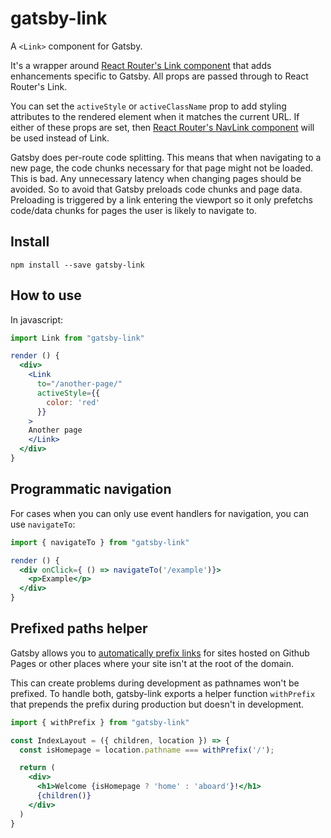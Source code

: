 # gatsby-link

A `<Link>` component for Gatsby.

It's a wrapper around [React Router's Link component](https://github.com/ReactTraining/react-router/blob/master/packages/react-router-dom/docs/api/Link.md) that adds enhancements specific to Gatsby. All props are passed through
to React Router's Link.

You can set the `activeStyle` or `activeClassName` prop to add styling attributes to the rendered element when it matches the current URL. If either of these props are set, then [React Router's NavLink component](https://github.com/ReactTraining/react-router/blob/master/packages/react-router-dom/docs/api/NavLink.md) will be used instead of Link.

Gatsby does per-route code splitting. This means that when navigating to a new
page, the code chunks necessary for that page might not be loaded. This is bad.
Any unnecessary latency when changing pages should be avoided. So to avoid that
Gatsby preloads code chunks and page data. Preloading is triggered by a link
entering the viewport so it only prefetchs code/data chunks for pages the user
is likely to navigate to.

## Install

`npm install --save gatsby-link`

## How to use

In javascript:

```jsx
import Link from "gatsby-link"

render () {
  <div>
    <Link
      to="/another-page/"
      activeStyle={{
        color: 'red'
      }}
    >
    Another page
    </Link>
  </div>
}
```

## Programmatic navigation

For cases when you can only use event handlers for navigation, you can use `navigateTo`:

```jsx
import { navigateTo } from "gatsby-link"

render () {
  <div onClick={ () => navigateTo('/example')}>
    <p>Example</p>
  </div>
}
```

## Prefixed paths helper

Gatsby allows you to [automatically prefix links](/docs/path-prefix/) for sites hosted on Github Pages or other places where your site isn't at the root of the domain.

This can create problems during development as pathnames won't be prefixed. To handle both, gatsby-link exports a helper function `withPrefix` that prepends the prefix during production but doesn't in development.

```jsx
import { withPrefix } from "gatsby-link"

const IndexLayout = ({ children, location }) => {
  const isHomepage = location.pathname === withPrefix('/');

  return (
    <div>
      <h1>Welcome {isHomepage ? 'home' : 'aboard'}!</h1>
      {children()}
    </div>
  )
}
```
